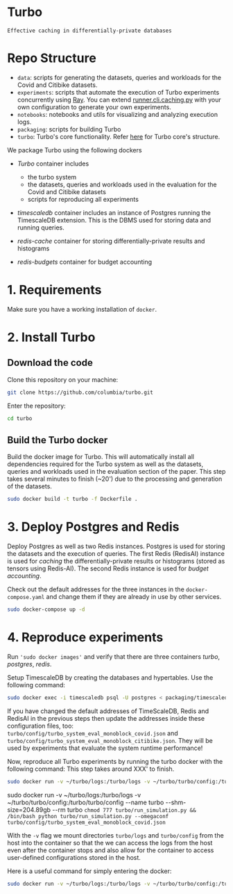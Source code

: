 # Turbo

`Effective caching in differentially-private databases`

# Repo Structure

- `data`: scripts for generating the datasets, queries and workloads for the Covid and Citibike datasets.
- `experiments`: scripts that automate the execution of Turbo experiments concurrently using [Ray](#https://www.ray.io/). You can extend [runner.cli.caching.py](https://github.com/columbia/turbo/blob/artifact/experiments/runner.cli.caching.py) with your own configuration to generate your own experiments.
- `notebooks`: notebooks and utils for visualizing and analyzing execution logs.
- `packaging`: scripts for building Turbo
- `turbo`: Turbo's core functionality. Refer [here](/turbo/README.md) for Turbo core's structure.


<!-- [For a  guide ](#) -->
  
We package Turbo using the following dockers
- *Turbo* container includes
    - the turbo system
    - the datasets, queries and workloads used in the evaluation for the Covid and Citibike datasets
    - scripts for reproducing all experiments

- *timescaledb* container includes an instance of Postgres running the TimescaleDB extension. This is the DBMS used for storing data and running queries.

- *redis-cache* container for storing differentially-private results and histograms
- *redis-budgets* container for budget accounting

# 1. Requirements

Make sure you have a working installation of `docker`.

# 2. Install Turbo
## Download the code

Clone this repository on your machine:

```bash
git clone https://github.com/columbia/turbo.git
```

Enter the repository:

```bash
cd turbo
```

## Build the Turbo docker

Build the docker image for Turbo. This will automatically install all dependencies required for the Turbo system as well as the datasets, queries and workloads used in the evaluation section of the paper. This step takes several minutes to finish (~20') due to the processing and generation of the datasets.

``` bash 
sudo docker build -t turbo -f Dockerfile .
```

# 3. Deploy Postgres and Redis

Deploy Postgres as well as two Redis instances. Postgres is used for storing the datasets and the execution of queries. The first Redis (RedisAI) instance is used for *caching* the differentially-private results or histograms (stored as tensors using Redis-AI). The second Redis instance is used for *budget accounting*.

Check out the default addresses for the three instances in the `docker-compose.yaml` and change them if they are already in use by other services.

``` bash
sudo docker-compose up -d
```
# 4. Reproduce experiments


Run `'sudo docker images'` and verify that there are three containers *turbo*, *postgres*, *redis*.

Setup TimescaleDB by creating the databases and hypertables. Use the following command:

``` bash
sudo docker exec -i timescaledb psql -U postgres < packaging/timescaledb.sql
```


If you have changed the default addresses of TimeScaleDB, Redis and RedisAI in the previous steps then update the addresses inside these configuration files, too: `turbo/config/turbo_system_eval_monoblock_covid.json` and `turbo/config/turbo_system_eval_monoblock_citibike.json`. They will be used by experiments that evaluate the system runtime performance!

Now, reproduce all Turbo experiments by running the turbo docker with the following command:
This step takes around XXX' to finish.

``` bash 
sudo docker run -v ~/turbo/logs:/turbo/logs -v ~/turbo/turbo/config:/turbo/turbo/config -v ~/turbo/turbo/data:/turbo/turbo/data --network=host --name turbo --shm-size=204.89gb --rm turbo experiments/ray/run_all.sh
```

sudo docker run -v ~/turbo/logs:/turbo/logs -v ~/turbo/turbo/config:/turbo/turbo/config --name turbo --shm-size=204.89gb --rm turbo `chmod 777 turbo/run_simulation.py && /bin/bash python turbo/run_simulation.py --omegaconf turbo/config/turbo_system_eval_monoblock_covid.json`

With the `-v` flag we mount directories `turbo/logs` and `turbo/config` from the host into the container so that the we can access the logs from the host even after the container stops and also allow for the container to access user-defined configurations stored in the host.

Here is a useful command for simply entering the docker:
``` bash
sudo docker run -v ~/turbo/logs:/turbo/logs -v ~/turbo/turbo/config:/turbo/turbo/config --network=host --name turbo -it turbo
```



